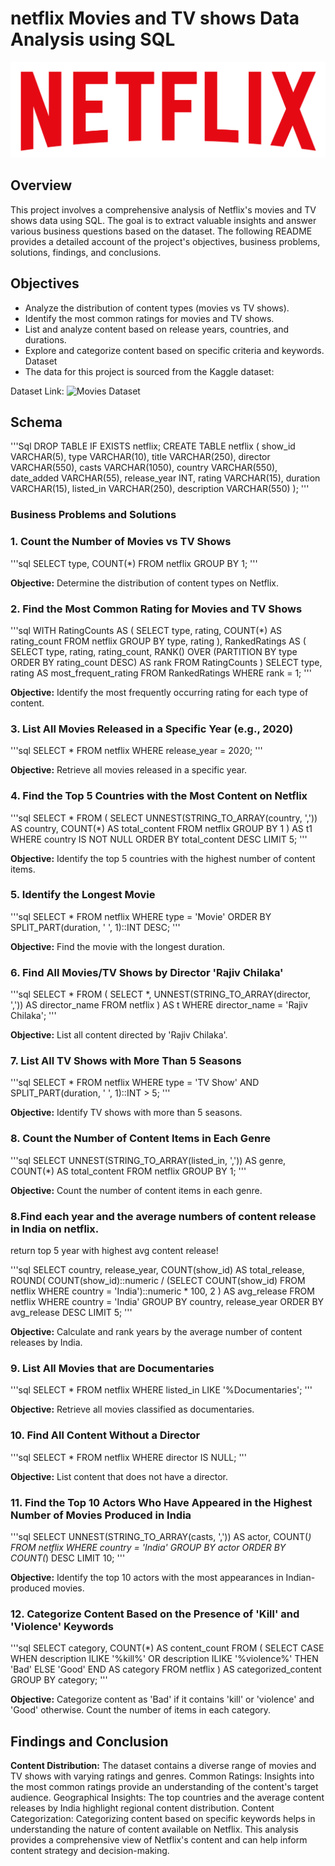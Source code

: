 # netflix Movies and TV shows Data Analysis using SQL
![Netflix Logo](https://github.com/Rahulbhagatt/netflix_sql_project/blob/main/netflix_logo.png)

## Overview

This project involves a comprehensive analysis of Netflix's movies and TV shows data using SQL. The goal is to extract valuable insights and answer various business questions based on the dataset. The following README provides a detailed account of the project's objectives, business problems, solutions, findings, and conclusions.

## Objectives

- Analyze the distribution of content types (movies vs TV shows).
- Identify the most common ratings for movies and TV shows.
- List and analyze content based on release years, countries, and durations.
- Explore and categorize content based on specific criteria and keywords.
  Dataset
- The data for this project is sourced from the Kaggle dataset:

 Dataset Link: ![Movies Dataset](https://www.kaggle.com/datasets/shivamb/netflix-shows?resource=download)

## Schema

'''Sql
DROP TABLE IF EXISTS netflix;
CREATE TABLE netflix
(
    show_id      VARCHAR(5),
    type         VARCHAR(10),
    title        VARCHAR(250),
    director     VARCHAR(550),
    casts        VARCHAR(1050),
    country      VARCHAR(550),
    date_added   VARCHAR(55),
    release_year INT,
    rating       VARCHAR(15),
    duration     VARCHAR(15),
    listed_in    VARCHAR(250),
    description  VARCHAR(550)
);
'''
### Business Problems and Solutions

### 1. Count the Number of Movies vs TV Shows

'''sql
SELECT 
    type,
    COUNT(*)
FROM netflix
GROUP BY 1;
'''

**Objective:** Determine the distribution of content types on Netflix.

### 2. Find the Most Common Rating for Movies and TV Shows

'''sql
WITH RatingCounts AS (
    SELECT 
        type,
        rating,
        COUNT(*) AS rating_count
    FROM netflix
    GROUP BY type, rating
),
RankedRatings AS (
    SELECT 
        type,
        rating,
        rating_count,
        RANK() OVER (PARTITION BY type ORDER BY rating_count DESC) AS rank
    FROM RatingCounts
)
SELECT 
    type,
    rating AS most_frequent_rating
FROM RankedRatings
WHERE rank = 1;
'''

**Objective:** Identify the most frequently occurring rating for each type of content.

### 3. List All Movies Released in a Specific Year (e.g., 2020)

'''sql
SELECT * 
FROM netflix
WHERE release_year = 2020;
'''

**Objective:** Retrieve all movies released in a specific year.

### 4. Find the Top 5 Countries with the Most Content on Netflix

'''sql
SELECT * 
FROM
(
    SELECT 
        UNNEST(STRING_TO_ARRAY(country, ',')) AS country,
        COUNT(*) AS total_content
    FROM netflix
    GROUP BY 1
) AS t1
WHERE country IS NOT NULL
ORDER BY total_content DESC
LIMIT 5;
'''

**Objective:** Identify the top 5 countries with the highest number of content items.

### 5. Identify the Longest Movie

'''sql
SELECT 
    *
FROM netflix
WHERE type = 'Movie'
ORDER BY SPLIT_PART(duration, ' ', 1)::INT DESC;
'''

**Objective:** Find the movie with the longest duration.


### 6. Find All Movies/TV Shows by Director 'Rajiv Chilaka'

'''sql
SELECT *
FROM (
    SELECT 
        *,
        UNNEST(STRING_TO_ARRAY(director, ',')) AS director_name
    FROM netflix
) AS t
WHERE director_name = 'Rajiv Chilaka';
'''

**Objective:** List all content directed by 'Rajiv Chilaka'.

### 7. List All TV Shows with More Than 5 Seasons

'''sql
SELECT *
FROM netflix
WHERE type = 'TV Show'
  AND SPLIT_PART(duration, ' ', 1)::INT > 5;
  '''
  
**Objective:** Identify TV shows with more than 5 seasons.

### 8. Count the Number of Content Items in Each Genre

'''sql
SELECT 
    UNNEST(STRING_TO_ARRAY(listed_in, ',')) AS genre,
    COUNT(*) AS total_content
FROM netflix
GROUP BY 1;
'''

**Objective:** Count the number of content items in each genre.

### 8.Find each year and the average numbers of content release in India on netflix.
return top 5 year with highest avg content release!

'''sql
SELECT 
    country,
    release_year,
    COUNT(show_id) AS total_release,
    ROUND(
        COUNT(show_id)::numeric /
        (SELECT COUNT(show_id) FROM netflix WHERE country = 'India')::numeric * 100, 2
    ) AS avg_release
FROM netflix
WHERE country = 'India'
GROUP BY country, release_year
ORDER BY avg_release DESC
LIMIT 5;
'''

**Objective:** Calculate and rank years by the average number of content releases by India.

### 9. List All Movies that are Documentaries

'''sql
SELECT * 
FROM netflix
WHERE listed_in LIKE '%Documentaries';
'''

**Objective:** Retrieve all movies classified as documentaries.

### 10. Find All Content Without a Director

'''sql
SELECT * 
FROM netflix
WHERE director IS NULL;
'''

**Objective:** List content that does not have a director.


### 11. Find the Top 10 Actors Who Have Appeared in the Highest Number of Movies Produced in India

'''sql
SELECT 
    UNNEST(STRING_TO_ARRAY(casts, ',')) AS actor,
    COUNT(*)
FROM netflix
WHERE country = 'India'
GROUP BY actor
ORDER BY COUNT(*) DESC
LIMIT 10;
'''

**Objective:** Identify the top 10 actors with the most appearances in Indian-produced movies.

### 12. Categorize Content Based on the Presence of 'Kill' and 'Violence' Keywords

'''sql
SELECT 
    category,
    COUNT(*) AS content_count
FROM (
    SELECT 
        CASE 
            WHEN description ILIKE '%kill%' OR description ILIKE '%violence%' THEN 'Bad'
            ELSE 'Good'
        END AS category
    FROM netflix
) AS categorized_content
GROUP BY category;
'''

**Objective:** Categorize content as 'Bad' if it contains 'kill' or 'violence' and 'Good' otherwise. Count the number of items in each category.

## Findings and Conclusion
**Content Distribution:** The dataset contains a diverse range of movies and TV shows with varying ratings and genres.
Common Ratings: Insights into the most common ratings provide an understanding of the content's target audience.
Geographical Insights: The top countries and the average content releases by India highlight regional content distribution.
Content Categorization: Categorizing content based on specific keywords helps in understanding the nature of content available on Netflix.
This analysis provides a comprehensive view of Netflix's content and can help inform content strategy and decision-making.
